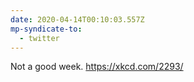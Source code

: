 ```yaml
---
date: 2020-04-14T00:10:03.557Z
mp-syndicate-to:
  - twitter
---
```


Not a good week.    https://xkcd.com/2293/

